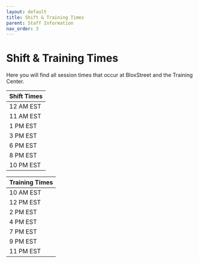 ```yaml
---
layout: default
title: Shift & Training Times
parent: Staff Information
nav_order: 3
---
```


# Shift & Training Times
Here you will find all session times that occur at BloxStreet and the Training Center.

| Shift Times | 
|:------------| 
| 12 AM EST | 
| 11 AM EST |
| 1 PM EST |
| 3 PM EST |
| 6 PM EST |
| 8 PM EST |
| 10 PM EST |


| Training Times | 
|:------------| 
| 10 AM EST |
| 12 PM EST |
| 2 PM EST |
| 4 PM EST |
| 7 PM EST |
| 9 PM EST |
| 11 PM EST |
